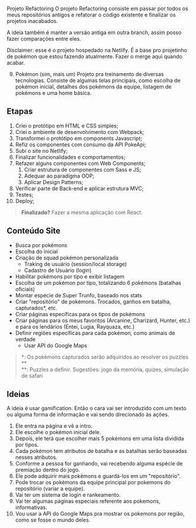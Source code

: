 Projeto Refactoring
O projeto Refactoring consiste em passar por todos os meus repositórios antigos e refatorar o código existente e finalizar os projetos inacabados.

A ideia também é manter a versão antiga em outra branch, assim posso fazer comparações entre eles.

Disclaimer: esse é o projeto hospedado na Netlify. É a base pro projetinho de pokémon que estou fazendo atualmente. Fazer o merge aqui quando acabar.

9. Pokémon (sim, mais um)
Projeto pra treinamento de diversas tecnologias. Consiste de algumas telas principais, como escolha de pokémon inicial, detalhes dos pokémons da equipe, listagem de pokémons e uma home básica.

## Etapas

1. Criei o protótipo em HTML e CSS simples;
2. Criei o ambiente de desenvolvimento com Webpack;
3. Transformei o protótipo em components Javascript;
4. Refiz os componentes com consumo da API PokeApi;
5. Subi o site no Netlify;
6. Finalizar funcionalidades e comportamentos;
7. Refazer alguns componentes com Web Components;
    1. Criar estrutura de componentes com Sass e JS;
    2. Adequar ao paradigma OOP;
    3. Aplicar Design Patterns;
8. Verificar parte de Back-end e aplicar estrutura MVC;
9. Testes;
10. Deploy;

> **Finalizado?** Fazer a mesma aplicação com React.

## Conteúdo Site

- Busca por pokémons
- Escolha do inicial
- Criação de squad pokémon personalizada
  - Traking de usuário (session/local storage)
  - Cadastro de Usuário (login)
- Habilitar pokémons por tipo e exibir listagem
- Escolha de um pokémon por tipo, totalizando 6 pokémons (batalhas oficiais)
- Montar espécie de Super Trunfo, baseado nos stats
- Criar "repositório" de pokémons. Trocados, ganhos em batalha, capturados*, etc.
- Criar páginas específicas para os tipos de pokémons
- Criar páginas para os meus favoritos (Arcanine, Charizard, Hunter, etc.) e para os lendários (Entei, Lugia, Rayquaza, etc.)
- Definir regiões específicas para cada pokémon, como animais de verdade
  - Usar API do Google Maps

> *: Os pokémons capturados serão adquiridos ao resolver os puzzles ** <br>
> **: Puzzles a definir. Sugestões: jogo da memória, quizes, simulação de safari

## Ideias

 A ideia é usar gamification. Então o cara vai ser introduzido com um texto ou alguma forma de informação e vai sendo direcionado às ações. 

1. Ele entra na página e vê a intro. 
2. Ele escolhe o pokémon inicial dele. 
3. Depois, ele terá que escolher mais 5 pokémons em uma lista dividida por tipos. 
4. Cada pokémon tem atributos de batalha e as batalhas serão baseadas nesses atributos.
5. Conforme a pessoa for ganhando, vai recebendo alguma espécie de premiação dentro do jogo.
6. Ele pode adquirir mais pokémons e guardá-los em um "repositório".
7. Pode trocar os pokémons da equipe principal por pokemons do repositório (variar a equipe).
8. Vai ter um sistema de login e rankeamento.
9. Vai ter algumas páginas especiais referente aos pokemons, informativas.
10. Vou usar a API do Google Maps pra mostrar os pokemons por região, como se fosse o mundo deles.

